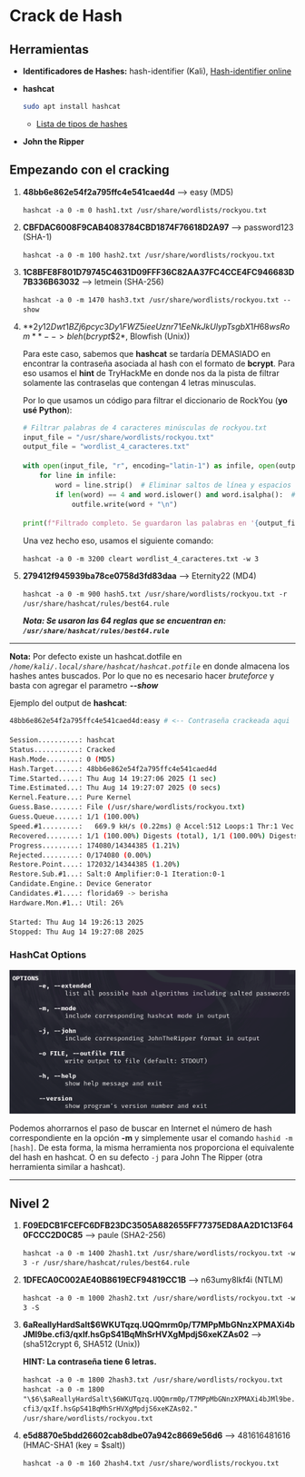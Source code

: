# Crack de Hash

## Herramientas
- **Identificadores de Hashes:** hash-identifier (Kali), [Hash-identifier online](https://hashes.com/en/tools/hash_identifier)

- **hashcat**
    ```bash
    sudo apt install hashcat
    ```
    - [Lista de tipos de hashes](https://hashcat.net/wiki/doku.php?id=example_hashes)
    
- **John the Ripper**



## Empezando con el cracking

1. **48bb6e862e54f2a795ffc4e541caed4d** --> easy (MD5)

    `hashcat -a 0 -m 0 hash1.txt /usr/share/wordlists/rockyou.txt`

2. **CBFDAC6008F9CAB4083784CBD1874F76618D2A97** --> password123 (SHA-1)

    `hashcat -a 0 -m 100 hash2.txt /usr/share/wordlists/rockyou.txt`

3. **1C8BFE8F801D79745C4631D09FFF36C82AA37FC4CCE4FC946683D7B336B63032** --> letmein (SHA-256)

    `hashcat -a 0 -m 1470 hash3.txt /usr/share/wordlists/rockyou.txt --show`

4. **$2y$12$Dwt1BZj6pcyc3Dy1FWZ5ieeUznr71EeNkJkUlypTsgbX1H68wsRom** --> bleh(bcrypt \$2*$, Blowfish (Unix))

    Para este caso, sabemos que **hashcat** se tardaría DEMASIADO en encontrar la contraseña asociada al hash con el formato de **bcrypt**. Para eso usamos el **hint** de TryHackMe en donde nos da la pista de filtrar solamente las contraselas que contengan 4 letras minusculas.

    Por lo que usamos un código para filtrar el diccionario de RockYou (**yo usé Python**):

    ```python
    # Filtrar palabras de 4 caracteres minúsculas de rockyou.txt
    input_file = "/usr/share/wordlists/rockyou.txt"
    output_file = "wordlist_4_caracteres.txt"

    with open(input_file, "r", encoding="latin-1") as infile, open(output_file, "w", encoding="latin-1") as outfile:
        for line in infile:
            word = line.strip()  # Eliminar saltos de línea y espacios
            if len(word) == 4 and word.islower() and word.isalpha():  # 4 caracteres, solo letras minúsculas
                outfile.write(word + "\n")

    print(f"Filtrado completo. Se guardaron las palabras en '{output_file}'.")
    ```

    Una vez hecho eso, usamos el siguiente comando:

    `hashcat -a 0 -m 3200 cleart wordlist_4_caracteres.txt -w 3`

5. **279412f945939ba78ce0758d3fd83daa** --> Eternity22 (MD4)

    `hashcat -a 0 -m 900 hash5.txt /usr/share/wordlists/rockyou.txt -r /usr/share/hashcat/rules/best64.rule`

    ***Nota: Se usaron las 64 reglas que se encuentran en: `/usr/share/hashcat/rules/best64.rule`***

---

**Nota:** Por defecto existe un hashcat.dotfile en *`/home/kali/.local/share/hashcat/hashcat.potfile`* en donde almacena los hashes antes buscados. Por lo que no es necesario hacer *bruteforce* y basta con agregar el parametro ***--show***

Ejemplo del output de **hashcat**: 
```bash
48bb6e862e54f2a795ffc4e541caed4d:easy # <-- Contraseña crackeada aqui                    
                                                          
Session..........: hashcat
Status...........: Cracked
Hash.Mode........: 0 (MD5)
Hash.Target......: 48bb6e862e54f2a795ffc4e541caed4d
Time.Started.....: Thu Aug 14 19:27:06 2025 (1 sec)
Time.Estimated...: Thu Aug 14 19:27:07 2025 (0 secs)
Kernel.Feature...: Pure Kernel
Guess.Base.......: File (/usr/share/wordlists/rockyou.txt)
Guess.Queue......: 1/1 (100.00%)
Speed.#1.........:   669.9 kH/s (0.22ms) @ Accel:512 Loops:1 Thr:1 Vec:8
Recovered........: 1/1 (100.00%) Digests (total), 1/1 (100.00%) Digests (new)
Progress.........: 174080/14344385 (1.21%)
Rejected.........: 0/174080 (0.00%)
Restore.Point....: 172032/14344385 (1.20%)
Restore.Sub.#1...: Salt:0 Amplifier:0-1 Iteration:0-1
Candidate.Engine.: Device Generator
Candidates.#1....: florida69 -> berisha
Hardware.Mon.#1..: Util: 26%

Started: Thu Aug 14 19:26:13 2025
Stopped: Thu Aug 14 19:27:08 2025

```

### HashCat Options

![Opciones para ahorrarnos pasos en hashcat](src/hasid_options.png)

Podemos ahorrarnos el paso de buscar en Internet el número de hash correspondiente en la opción **-m** y simplemente usar el comando `hashid -m [hash]`. De esta forma, la misma herramienta nos proporciona el equivalente del hash en hashcat. O en su defecto `-j` para John The Ripper (otra herramienta similar a hashcat).

----
## Nivel 2

1. **F09EDCB1FCEFC6DFB23DC3505A882655FF77375ED8AA2D1C13F640FCCC2D0C85** --> paule (SHA2-256)

    `hashcat -a 0 -m 1400 2hash1.txt /usr/share/wordlists/rockyou.txt -w 3 -r /usr/share/hashcat/rules/best64.rule`

2. **1DFECA0C002AE40B8619ECF94819CC1B** --> n63umy8lkf4i (NTLM)

    `hashcat -a 0 -m 1000 2hash2.txt /usr/share/wordlists/rockyou.txt -w 3 -S`
    
3. **$6$aReallyHardSalt$6WKUTqzq.UQQmrm0p/T7MPpMbGNnzXPMAXi4bJMl9be.cfi3/qxIf.hsGpS41BqMhSrHVXgMpdjS6xeKZAs02** -->  (sha512crypt $6$, SHA512 (Unix))

    **HINT: La contraseña tiene 6 letras.**

    `hashcat -a 0 -m 1800 2hash3.txt /usr/share/wordlists/rockyou.txt`
    `hashcat -a 0 -m 1800 "\$6\$aReallyHardSalt\$6WKUTqzq.UQQmrm0p/T7MPpMbGNnzXPMAXi4bJMl9be.cfi3/qxIf.hsGpS41BqMhSrHVXgMpdjS6xeKZAs02." /usr/share/wordlists/rockyou.txt`

4. **e5d8870e5bdd26602cab8dbe07a942c8669e56d6** --> 481616481616 (HMAC-SHA1 (key = $salt))

    `hashcat -a 0 -m 160 2hash4.txt /usr/share/wordlists/rockyou.txt`

